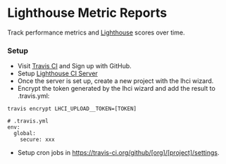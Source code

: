 Lighthouse Metric Reports
=====

Track performance metrics and [Lighthouse](https://github.com/GoogleChrome/lighthouse-ci) scores over time.

### Setup

* Visit [Travis CI](https://travis-ci.org/) and Sign up with GitHub.
* Setup [Lighthouse CI Server](https://github.com/GoogleChrome/lighthouse-ci/blob/master/docs/server.md)
* Once the server is set up, create a new project with the lhci wizard.
* Encrypt the token generated by the lhci wizard and add the result to .travis.yml:

```
travis encrypt LHCI_UPLOAD__TOKEN=[TOKEN]
```

```
# .travis.yml
env:
  global:
    secure: xxx
```
* Setup cron jobs in https://travis-ci.org/github/[org]/[project]/settings.
